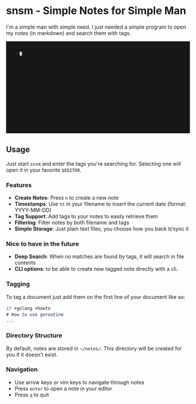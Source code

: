 # snsm - Simple Notes for Simple Man
I'm a simple man with simple need. I just needed a simple program to open my notes (in markdown) and search them with tags.

![Demo](./snsm.gif)
## Usage
Just start `snsm` and enter the tags you're searching for. Selecting one will open it in your favorite `$EDITOR`. 

### Features
- **Create Notes**: Press `n` to create a new note
- **Timestamps**: Use `%t` in your filename to insert the current date (format: YYYY-MM-DD)
- **Tag Support**: Add tags to your notes to easily retrieve them
- **Filtering**: Filter notes by both filename and tags
- **Simple Storage**: Just plain text files, you choose how you back it/sync it

### Nice to have in the future
- **Deep Search**: When no matches are found by tags, it will search in file contents
- **CLI options**: to be able to create new tagged note directly with a cli.

### Tagging
To tag a document just add them on the first line of your document like so:
```md
// +golang +howto
# How to use goroutine
...
```

### Directory Structure
By default, notes are stored in `~/notes/`. This directory will be created for you if it doesn't exist.

### Navigation
- Use arrow keys or vim keys to navigate through notes
- Press `enter` to open a note in your editor
- Press `q` to quit

